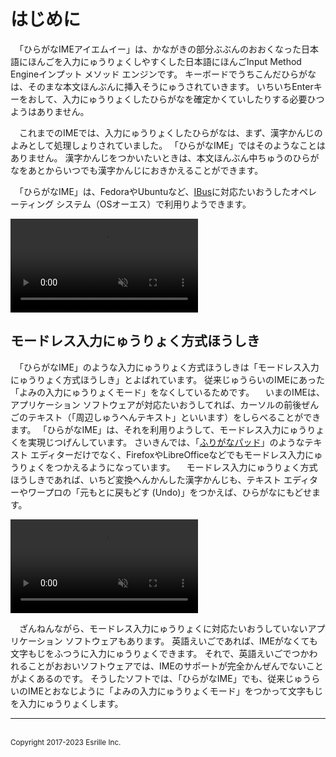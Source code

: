 # はじめに

　「ひらがな￹IME￺アイエムイー￻」は、かながきの￹部分￺ぶぶん￻のおおくなった￹日本語￺にほんご￻を￹入力￺にゅうりょく￻しやすくした￹日本語￺にほんご￻￹Input Method Engine￺インプット メソッド エンジン￻です。
キーボードでうちこんだひらがなは、そのまな￹本文￺ほんぶん￻に￹挿入￺そうにゅう￻されていきます。
いちいち<span class='key'>Enter</span>キーをおして、￹入力￺にゅうりょく￻したひらがなを￹確定￺かくてい￻したりする￹必要￺ひつよう￻はありません。

　これまでのIMEでは、￹入力￺にゅうりょく￻したひらがなは、まず、￹漢字￺かんじ￻のよみとして￹処理￺しょり￻されていました。
「ひらがなIME」ではそのようなことはありません。
￹漢字￺かんじ￻をつかいたいときは、￹本文￺ほんぶん￻￹中￺ちゅう￻のひらがなをあとからいつでも￹漢字￺かんじ￻におきかえることができます。

　「ひらがなIME」は、FedoraやUbuntuなど、[IBus](https://github.com/ibus/ibus/wiki)に￹対応￺たいおう￻したオペレーティング システム（￹OS￺オーエス￻）で￹利用￺りよう￻できます。

<video controls autoplay muted playsinline>
<source src='screenshot.webm' type='video/webm'>
スクリーンショット
</video>

## モードレス￹入力￺にゅうりょく￻￹方式￺ほうしき￻

　「ひらがなIME」のような￹入力￺にゅうりょく￻￹方式￺ほうしき￻は「モードレス￹入力￺にゅうりょく￻￹方式￺ほうしき￻」とよばれています。
￹従来￺じゅうらい￻のIMEにあった「よみの￹入力￺にゅうりょく￻モード」をなくしているためです。
　いまのIMEは、アプリケーション ソフトウェアが￹対応￺たいおう￻してれば、カーソルの￹前後￺ぜんご￻のテキスト（「￹周辺￺しゅうへん￻テキスト」といいます）をしらべることができます。
「ひらがなIME」は、それを￹利用￺りよう￻して、モードレス￹入力￺にゅうりょく￻を￹実現￺じつげん￻しています。
さいきんでは、「[ふりがなパッド](https://github.com/esrille/furiganapad)」のようなテキスト エディターだけでなく、FirefoxやLibreOfficeなどでもモードレス￹入力￺にゅうりょく￻をつかえるようになっています。
　モードレス￹入力￺にゅうりょく￻￹方式￺ほうしき￻であれば、いちど￹変換￺へんかん￻した￹漢字￺かんじ￻も、テキスト エディターやワープロの「￹元￺もと￻に￹戻￺もど￻す (Undo)」をつかえば、ひらがなにもどせます。

<video controls autoplay muted playsinline>
<source src='undo.webm' type='video/webm'>
変換を元に戻す
</video>

　ざんねんながら、モードレス￹入力￺にゅうりょく￻に￹対応￺たいおう￻していないアプリケーション ソフトウェアもあります。
￹英語￺えいご￻であれば、IMEがなくても￹文字￺もじ￻をふつうに￹入力￺にゅうりょく￻できます。
それで、￹英語￺えいご￻でつかわれることがおおいソフトウェアでは、IMEのサポートが￹完全￺かんぜん￻でないことがよくあるのです。
そうしたソフトでは、「ひらがなIME」でも、￹従来￺じゅうらい￻のIMEとおなじように「よみの￹入力￺にゅうりょく￻モード」をつかって￹文字￺もじ￻を￹入力￺にゅうりょく￻します。

<hr>
<br><small>Copyright 2017-2023 Esrille Inc.</small>
